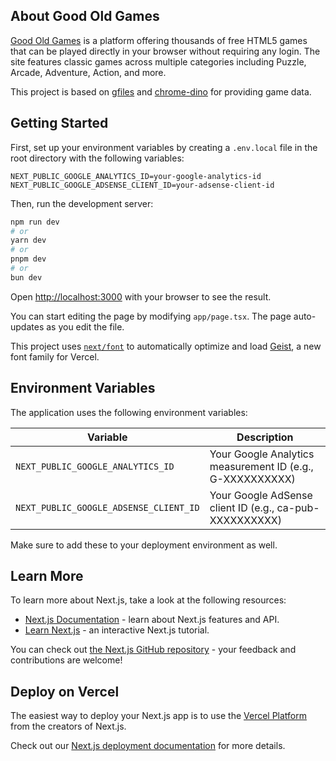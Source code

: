 ## About Good Old Games

[Good Old Games](https://www.good-old-games.com/) is a platform offering thousands of free HTML5 games that can be played directly in your browser without requiring any login. The site features classic games across multiple categories including Puzzle, Arcade, Adventure, Action, and more.

This project is based on [gfiles](https://github.com/BinBashBanana/gfiles) and [chrome-dino](https://github.com/wayou/t-rex-runner) for providing game data.

## Getting Started

First, set up your environment variables by creating a `.env.local` file in the root directory with the following variables:

```
NEXT_PUBLIC_GOOGLE_ANALYTICS_ID=your-google-analytics-id
NEXT_PUBLIC_GOOGLE_ADSENSE_CLIENT_ID=your-adsense-client-id
```

Then, run the development server:

```bash
npm run dev
# or
yarn dev
# or
pnpm dev
# or
bun dev
```

Open [http://localhost:3000](http://localhost:3000) with your browser to see the result.

You can start editing the page by modifying `app/page.tsx`. The page auto-updates as you edit the file.

This project uses [`next/font`](https://nextjs.org/docs/app/building-your-application/optimizing/fonts) to automatically optimize and load [Geist](https://vercel.com/font), a new font family for Vercel.

## Environment Variables

The application uses the following environment variables:

| Variable                               | Description                                               |
| -------------------------------------- | --------------------------------------------------------- |
| `NEXT_PUBLIC_GOOGLE_ANALYTICS_ID`      | Your Google Analytics measurement ID (e.g., G-XXXXXXXXXX) |
| `NEXT_PUBLIC_GOOGLE_ADSENSE_CLIENT_ID` | Your Google AdSense client ID (e.g., ca-pub-XXXXXXXXXX)   |

Make sure to add these to your deployment environment as well.

## Learn More

To learn more about Next.js, take a look at the following resources:

- [Next.js Documentation](https://nextjs.org/docs) - learn about Next.js features and API.
- [Learn Next.js](https://nextjs.org/learn) - an interactive Next.js tutorial.

You can check out [the Next.js GitHub repository](https://github.com/vercel/next.js) - your feedback and contributions are welcome!

## Deploy on Vercel

The easiest way to deploy your Next.js app is to use the [Vercel Platform](https://vercel.com/new?utm_medium=default-template&filter=next.js&utm_source=create-next-app&utm_campaign=create-next-app-readme) from the creators of Next.js.

Check out our [Next.js deployment documentation](https://nextjs.org/docs/app/building-your-application/deploying) for more details.
